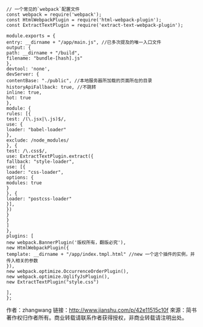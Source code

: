    // 一个常见的`webpack`配置文件
    const webpack = require('webpack');
    const HtmlWebpackPlugin = require('html-webpack-plugin');
    const ExtractTextPlugin = require('extract-text-webpack-plugin');
    
    module.exports = {
    entry: __dirname + "/app/main.js", //已多次提及的唯一入口文件
    output: {
    path: __dirname + "/build",
    filename: "bundle-[hash].js"
    },
    devtool: 'none',
    devServer: {
    contentBase: "./public", //本地服务器所加载的页面所在的目录
    historyApiFallback: true, //不跳转
    inline: true,
    hot: true
    },
    module: {
    rules: [{
    test: /(\.jsx|\.js)$/,
    use: {
    loader: "babel-loader"
    },
    exclude: /node_modules/
    }, {
    test: /\.css$/,
    use: ExtractTextPlugin.extract({
    fallback: "style-loader",
    use: [{
    loader: "css-loader",
    options: {
    modules: true
    }
    }, {
    loader: "postcss-loader"
    }],
    })
    }
    }
    ]
    },
    plugins: [
    new webpack.BannerPlugin('版权所有，翻版必究'),
    new HtmlWebpackPlugin({
    template: __dirname + "/app/index.tmpl.html" //new 一个这个插件的实例，并传入相关的参数
    }),
    new webpack.optimize.OccurrenceOrderPlugin(),
    new webpack.optimize.UglifyJsPlugin(),
    new ExtractTextPlugin("style.css")
    
    ],
    };
    
作者：zhangwang
链接：http://www.jianshu.com/p/42e11515c10f
來源：简书
著作权归作者所有。商业转载请联系作者获得授权，非商业转载请注明出处。